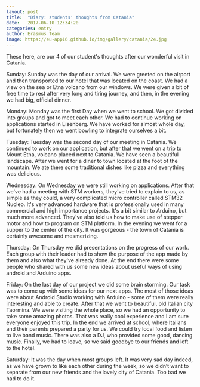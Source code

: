 ```yaml
---
layout: post
title:  "Diary: students' thoughts from Catania"
date:   2017-06-10 12:34:20
categories: entry
author: Erasmus Team
image: https://eu-app16.github.io/img/gallery/catania/24.jpg
---
```

These here, are our 4 of our student's thoughts after our wonderful visit in Catania.


Sunday:
Sunday was the day of our arrival. We were greeted on the airport and then transported to our hotel that was located on the coast. We had a view on the sea or Etna volcano from our windows. We were given a bit of free time to rest after very long and tiring journey, and then, in the evening we had big, official dinner.

Monday:
Monday was the first Day when we went to school. We got divided into groups and got to meet each other. We had to continue working on applications started in Eisenberg. We have worked for almost whole day, but fortunately then we went bowling to integrate ourselves a bit.

Tuesday:
Tuesday was the second day of our meeting in Catania. We continued to work on our application, but after that we went on a trip to Mount Etna, volcano placed next to Catania. We have seen a beautiful landscape. After we went for a diner to town located at the foot of the mountain. We ate there some traditional dishes like pizza and everything was delicious.

Wednesday:
On Wednesday we were still working on applications. After that we've had a meeting with STM workers, they've tried to explain to us, as simple as they could, a very complicated micro controller called STM32 Nucleo. It's very advanced hardware that is professionally used in many commercial and high importance projects. It's a bit similar to Arduino, but much more advanced. They've also told us how to make use of stepper motor and how to program on STM platform. In the evening we went for a supper to the center of the city. It was gorgeous - the town of Catania is certainly awesome and mesmerizing.

Thursday:
On Thursday we did presentations on the progress of our work. Each group with their leader had to show the purpose of the app made by them and also what they've already done. At the end there were some people who shared with us some new ideas about useful ways of using android and Arduino apps.

Friday:
On the last day of our project we did some brain storming. Our task was to come up with some ideas for our next apps. The most of those ideas were about Android Studio working with Arduino - some of them were really interesting and able to create. After that we went to beautiful, old Italian city Taormina. We were visiting the whole place, so we had an opportunity to take some amazing photos. That was really cool experience and I am sure everyone enjoyed this trip. In the end we arrived at school, where Italians and their parents prepared a party for us. We could try local food and listen to live band music. There was also a DJ, who provided some good, dancing music. Finally, we had to leave, so we said goodbye to our friends and left to the hotel.

Saturday:
It was the day when most groups left. It was very sad day indeed, as we have grown to like each other during the week, so we didn’t want to separate from our new friends and the lovely city of Catania. Too bad we had to do it. 

